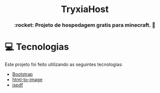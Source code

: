 <h1 align="center">TryxiaHost</h1>

<h3 align="center">
  :rocket: Projeto de hospedagem gratis para minecraft. 🚀
</h3>

# :computer: Tecnologias

Este projeto foi feito utilizando as seguintes tecnologias:

- [Bootstrap](https://getbootstrap.com/)
- [html-to-image](https://www.npmjs.com/package/html-to-image)
- [jspdf](https://github.com/parallax/jsPDF)
